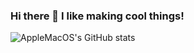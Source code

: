 ### Hi there 👋 I like making cool things!

![AppleMacOS's GitHub stats](https://github-readme-stats.vercel.app/api?username=AppleMacOS)
